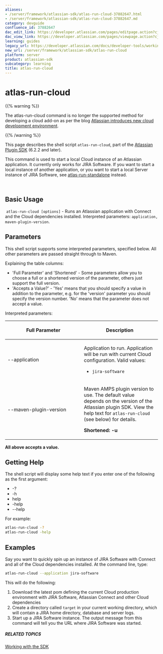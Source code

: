 ```yaml
---
aliases:
- /server/framework/atlassian-sdk/atlas-run-cloud-37882647.html
- /server/framework/atlassian-sdk/atlas-run-cloud-37882647.md
category: devguide
confluence_id: 37882647
dac_edit_link: https://developer.atlassian.com/pages/editpage.action?cjm=wozere&pageId=37882647
dac_view_link: https://developer.atlassian.com/pages/viewpage.action?cjm=wozere&pageId=37882647
learning: guides
legacy_url: https://developer.atlassian.com/docs/developer-tools/working-with-the-sdk/command-reference/atlas-run-cloud
new_url: /server/framework/atlassian-sdk/atlas-run-cloud
platform: server
product: atlassian-sdk
subcategory: learning
title: atlas-run-cloud
---
```

# atlas-run-cloud

{{% warning %}}

The atlas-run-cloud command is no longer the supported method for developing a cloud add-on as per the blog <a href="https://developer.atlassian.com/blog/2016/04/cloud-ecosystem-dev-env/" class="external-link" title="Follow link">Atlassian introduces new cloud development environment</a>.

{{% /warning %}}

This page describes the shell script `atlas-run-cloud`, part of the [Atlassian Plugin SDK](/server/framework/atlassian-sdk/working-with-the-sdk) (6.2.2 and later).

This command is used to start a local Cloud instance of an Atlassian application. It currently only works for JIRA Software. If you want to start a local instance of another application, or you want to start a local Server instance of JIRA Software, see [atlas-run-standalone](/server/framework/atlassian-sdk/atlas-run-standalone) instead.

 

## Basic Usage

 `atlas-run-cloud [options]` - Runs an Atlassian application with Connect and the Cloud dependencies installed. Interpreted parameters: `application, maven-plugin-version`.

## Parameters

This shell script supports some interpreted parameters, specified below. All other parameters are passed straight through to Maven.

Explaining the table columns:

-   'Full Parameter' and 'Shortened' - Some parameters allow you to choose a full or a shortened version of the parameter, others just support the full version.
-   'Accepts a Value?' - 'Yes' means that you should specify a value in addition to the parameter, e.g. for the 'version' parameter you should specify the version number. 'No' means that the parameter does not accept a value.

Interpreted parameters:

<table>
<colgroup>
<col style="width: 50%" />
<col style="width: 50%" />
</colgroup>
<thead>
<tr class="header">
<th><p>Full Parameter</p></th>
<th><p>Description</p></th>
</tr>
</thead>
<tbody>
<tr class="odd">
<td><p>--application</p></td>
<td><p>Application to run. Application will be run with current Cloud configuration. Valid values:</p>
<ul>
<li><code>jira-software</code></li>
</ul></td>
</tr>
<tr class="even">
<td>--maven-plugin-version</td>
<td><p>Maven AMPS plugin version to use. The default value depends on the version of the Atlassian plugin SDK. View the help text for <code>atlas-run-cloud</code> (see below) for details.</p>
<p><strong>Shortened: -u</strong></p></td>
</tr>
</tbody>
</table>

**All above accepts a value.**

## Getting Help

The shell script will display some help text if you enter one of the following as the first argument:

-   -?
-   -h
-   help
-   -help
-   --help

For example:

``` bash
atlas-run-cloud -?
atlas-run-cloud -help
```

## Examples

Say you want to quickly spin up an instance of JIRA Software with Connect and all of the Cloud dependencies installed. At the command line, type:

``` bash
atlas-run-cloud --application jira-software
```

This will do the following:

1.  Download the latest pom defining the current Cloud production environment with JIRA Software, Atlassian Connect and other Cloud dependencies
2.  Create a directory called `target` in your current working directory, which will contain a JIRA home directory, database and server logs.
3.  Start up a JIRA Software instance. The output message from this command will tell you the URL where JIRA Software was started.

##### RELATED TOPICS

[Working with the SDK](/server/framework/atlassian-sdk/working-with-the-sdk)



















































































































